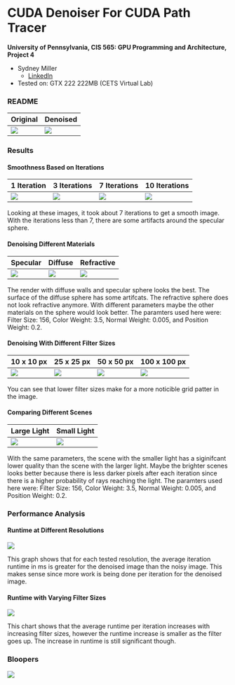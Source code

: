 CUDA Denoiser For CUDA Path Tracer
==================================

**University of Pennsylvania, CIS 565: GPU Programming and Architecture, Project 4**

* Sydney Miller
  * [LinkedIn](https://www.linkedin.com/in/sydney-miller-upenn/)
* Tested on: GTX 222 222MB (CETS Virtual Lab)

### README

| Original | Denoised |
| ------------- | ----------- | 
| ![](img/renders/prj4/noisyCornellBox.png)  | ![](img/renders/prj4/denoisedCornellBox.png)| 

### Results

#### Smoothness Based on Iterations 
| 1 Iteration | 3 Iterations | 7 Iterations | 10 Iterations |
| ------------- | ----------- | ------------- | ----------- |
| ![](img/renders/prj4/iterationTests/mirror-1.png)  | ![](img/renders/prj4/iterationTests/mirror-3.png)| ![](img/renders/prj4/iterationTests/mirror-7.png)  | ![](img/renders/prj4/iterationTests/mirror-10.png) |

Looking at these images, it took about 7 iterations to get a smooth image. With the iterations less than 7, there are some artifacts around the specular sphere.

#### Denoising Different Materials
| Specular | Diffuse | Refractive | 
| ------------- | ----------- | ------------- | 
| ![](img/renders/prj4/materialTests/mirror-10.png)  | ![](img/renders/prj4/materialTests/diffuse.png)| ![](img/renders/prj4/materialTests/glass.png) | 

The render with diffuse walls and specular sphere looks the best. The surface of the diffuse sphere has some artifcats. The refractive sphere does not look refractive anymore. With different parameters maybe the other materials on the sphere would look better. The paramters used here were: Filter Size: 156, Color Weight: 3.5, Normal Weight: 0.005, and Position Weight: 0.2.

#### Denoising With Different Filter Sizes
| 10 x 10 px | 25 x 25 px | 50 x 50 px | 100 x 100 px |
| ------------- | ----------- | ------------- | ----------- |
| ![](img/renders/prj4/filterTests/filter10.png)  | ![](img/renders/prj4/filterTests/filter25.png)| ![](img/renders/prj4/filterTests/filter50.png)  | ![](img/renders/prj4/filterTests/filter100.png) |

You can see that lower filter sizes make for a more noticible grid patter in the image.

#### Comparing Different Scenes
| Large Light | Small Light |
| ------------- | ----------- | 
| ![](img/renders/prj4/denoisedCornellBox.png)  | ![](img/renders/prj4/denoisedCornellBetter.png)| 

With the same parameters, the scene with the smaller light has a siginifcant lower quality than the scene with the larger light. Maybe the brighter scenes looks better because there is less darker pixels after each iteration since there is a higher probability of rays reaching the light. The paramters used here were: Filter Size: 156, Color Weight: 3.5, Normal Weight: 0.005, and Position Weight: 0.2.

### Performance Analysis

#### Runtime at Different Resolutions
![](img/VaryingResolutionGraph.png)

This graph shows that for each tested resolution, the average iteration runtime in ms is greater for the denoised image than the noisy image. This makes sense since more work is being done per iteration for the denoised image.

#### Runtime with Varying Filter Sizes
![](img/FilterSizeGraph.png)

This chart shows that the average runtime per iteration increases with increasing filter sizes, however the runtime increase is smaller as the filter goes up. The increase in runtime is still significant though. 

### Bloopers
![](img/renders/prj4/prj4Blooper.png)
